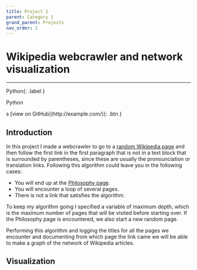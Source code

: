 ```yaml
---
title: Project 1
parent: Category 1
grand_parent: Projects
nav_order: 1
---
```


# Wikipedia webcrawler and network visualization
---

Python{: .label }
<p class="label">Python</p>s
[view on GitHub](http://example.com/){: .btn }


## Introduction

In this project I made a webcrawler to go to a [random Wikipedia page](https://en.wikipedia.org/wiki/Special:Random) and then follow the first link in the first paragraph that is not in  a text block that is surrounded by parentheses, since these are usually the pronounciation or translation links. Following this algorithm could leave you in the following cases:

- You will end up at the [Philosophy page](https://en.wikipedia.org/wiki/Philosophy).
- You will encounter a loop of several pages.
- There is not a link that satisfies the algorithm.

To keep my algorithm going I specified a variable of maximum depth, which is the maximum number of pages that will be visited before starting over. If the Philosophy page is encountered, we also start a new random page.

Performing this algorithm and logging the titles for all the pages we encounter and documenting from which page the link came we will be able to make a graph of the network of Wikipedia articles.

## Visualization
